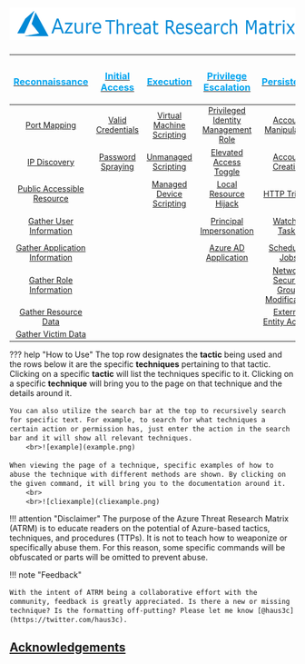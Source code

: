 # <center>![AzureLogo](AzureLogo.png)</center>


|[<h3 style="color: #00A4EF">**Reconnaissance**</h3>](Reconnaissance/Reconnaissance.md)|[<h3 style="color: #00A4EF">**Initial Access**</h3>](InitialAccess/InitialAccess.md)|[<h3 style="color: #00A4EF">**Execution**</h3>](Execution/Execution.md)|[<h3 style="color: #00A4EF">**Privilege Escalation**</h3>](PrivilegeEscalation/PrivEsc.md)|[<h3 style="color: #00A4EF">**Persistence**</h3>](Persistence/Persistence.md)         |[<h3 style="color: #00A4EF">**Credential Access**</h3>](CredentialAccess/CredentialAccess.md)|[<h3 style="color: #00A4EF">**Exfiltration**</h3>](Exfiltration/Exfiltration.md)          |
|:--------------------------------------------------:|:-----------------------------------:|:-----------------------------------:|:----------------------------------------------------------------------------------------------------------------------------------------------------------------:|:--------------------------------------------------:|:---------------------------------------------------------:|:------------------------------------------------------:|
|[Port Mapping](Reconnaissance/AZT101/AZT101.md)                  |[Valid Credentials](InitialAccess/AZT201/AZT201.md)     |[Virtual Machine Scripting](Execution/AZT301/AZT301.md)|[Privileged Identity Management Role](PrivilegeEscalation/AZT401/AZT401.md)|[Account Manipulation](Persistence/AZT501/AZT501.md)|[Steal Managed Identity JsonWebToken](CredentialAccess/AZT601/AZT601.md)  |[SAS URI Generation](Exfiltration/AZT701/AZT701.md)   |
|[IP Discovery](Reconnaissance/AZT102/AZT102.md)                  |[Password Spraying](InitialAccess/AZT202/AZT202.md)     |[Unmanaged Scripting](Execution/AZT302/AZT302.md)      |[Elevated Access Toggle ](PrivilegeEscalation/AZT402/AZT402.md)            |[Account Creation](Persistence/AZT502/AZT502.md)    |[Steal Service Principal Certificate](CredentialAccess/AZT602/AZT602-1.md)|[File Share Mounting](Exfiltration/AZT702/AZT702-1.md)|
|[Public Accessible Resource](Reconnaissance/AZT103/AZT103.md)    |                                                        |[Managed Device Scripting](Execution/AZT303/AZT303.md) |[Local Resource Hijack](PrivilegeEscalation/AZT403/AZT403-1.md)            |[HTTP Trigger](Persistence/AZT503/AZT503.md)        |[Service Principal Secret Reveal](CredentialAccess/AZT603/AZT603-1.md)    |[Replication](Exfiltration/AZT703/AZT703-1.md)        |
|[Gather User Information](Reconnaissance/AZT104/AZT104.md)       |                                                        |                                                       |[Principal Impersonation](PrivilegeEscalation/AZT404/AZT404.md)            |[Watcher Tasks](Persistence/AZT504/AZT504.md)       |[Azure KeyVault Dumping](CredentialAccess/AZT604/AZT604.md)               |                                                      |
|[Gather Application Information](Reconnaissance/AZT105/AZT105.md)|                                                        |                                                       |[Azure AD Application](PrivilegeEscalation/AZT405/AZT405.md)               |[Scheduled Jobs](Persistence/AZT505/AZT505-1.md)    |[Resource Secret Reveal](CredentialAccess/AZT605/AZT605.md)               |                                                      |
|[Gather Role Information](Reconnaissance/AZT106/AZT106.md)       |                                                        |                                                       |                                                                           |[Network Security Group Modification](Persistence/AZT506/AZT506.md)       |                                                                          |                                                      |
|[Gather Resource Data](Reconnaissance/AZT107/AZT107.md)          |                                                        |                                                       |                                                                           |[External Entity Access](Persistence/AZT507/AZT507.md)                                                    |                                                                          |                                                      |
|[Gather Victim Data](Reconnaissance/AZT108/AZT108.md)            |                                                        |                                                       |                                                                           |                                                    |                                                                          |                                                      |

??? help "How to Use"
	The top row designates the **tactic** being used and the rows below it are the specific **techniques** pertaining to that tactic. Clicking on a specific **tactic** will list the techniques specific to it. Clicking on a specific **technique** will bring you to the page on that technique and the details around it. 
 
	You can also utilize the search bar at the top to recursively search for specific text. For example, to search for what techniques a certain action or permission has, just enter the action in the search bar and it will show all relevant techniques.
		<br>![example](example.png)
	
	When viewing the page of a technique, specific examples of how to abuse the technique with different methods are shown. By clicking on the given command, it will bring you to the documentation around it.
		<br>
		<br>![cliexample](cliexample.png)

!!! attention "Disclaimer"
	The purpose of the Azure Threat Research Matrix (ATRM) is to educate readers on the potential of Azure-based tactics, techniques, and procedures (TTPs). It is not to teach how to weaponize or specifically abuse them. For this reason, some specific commands will be obfuscated or parts will be omitted to prevent abuse.  

!!! note "Feedback"

	With the intent of ATRM being a collaborative effort with the community, feedback is greatly appreciated. Is there a new or missing technique? Is the formatting off-putting? Please let me know [@haus3c](https://twitter.com/haus3c).

## [Acknowledgements](acknowledgments.md)
